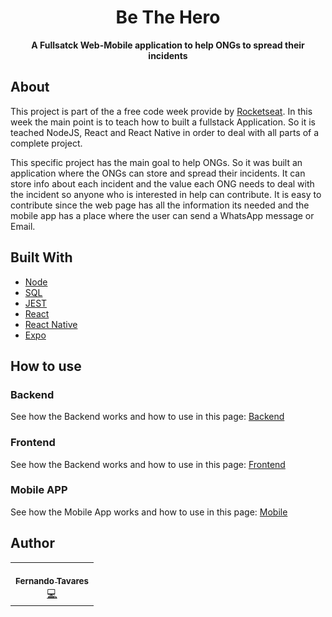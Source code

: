 <h1 align="center">Be The Hero</h1>
  <p align="center">
  <strong align="center">A Fullsatck Web-Mobile application to help ONGs to spread their incidents</strong>
</p>


## About

This project is part of the a free code week provide by [Rocketseat](https://rocketseat.com.br/). In this week the main point is to teach how to built a fullstack Application. So it is teached NodeJS, React and React Native in order to deal with all parts of a complete project.

This specific project has the main goal to help ONGs. So it was built an application where the ONGs can store and spread their incidents. It can store info about each incident and the value each ONG needs to deal with the incident so anyone who is interested in help can contribute. It is easy to contribute since the web page has all the information its needed and the mobile app has a place where the user can send a WhatsApp message or Email.

## Built With

- [Node](https://nodejs.org/en/)
- [SQL](http://knex.org)
- [JEST](https://jestjs.io/)
- [React](https://reactjs.org/)
- [React Native](https://reactnative.dev/)
- [Expo](http://expo.io)

## How to use

### Backend

See how the Backend works and how to use in this page: [Backend](https://github.com/fernandolopestavares/semana-oministack11/tree/master/backend#backend)

### Frontend

See how the Backend works and how to use in this page: [Frontend](https://github.com/fernandolopestavares/semana-oministack11/tree/master/frontend#frontend)

### Mobile APP

See how the Mobile App works and how to use in this page: [Mobile](https://github.com/fernandolopestavares/semana-oministack11/tree/master/mobile#mobile)

## Author

<table>
  <tr>
    <td align="center"><a href=">https://github.com/fernandolopestavares/"><br /><sub><b>Fernando Tavares</b></sub></a><br /><a href=">https://github.com/fernandolopestavares/semana-oministack11" title="Code">💻</a></td>
  <tr>
</table>